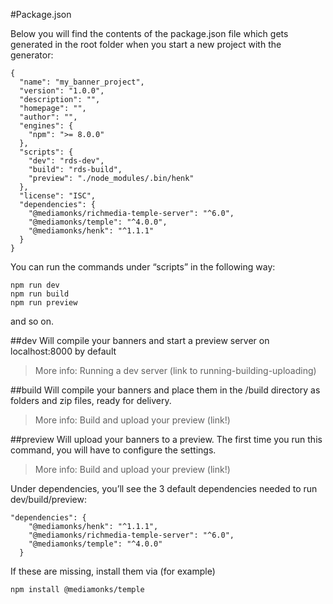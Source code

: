 #Package.json

Below you will find the contents of the package.json file which gets generated in the root folder when you start a new project with the generator:

```
{
  "name": "my_banner_project",
  "version": "1.0.0",
  "description": "",
  "homepage": "",
  "author": "",
  "engines": {
    "npm": ">= 8.0.0"
  },
  "scripts": {
    "dev": "rds-dev",
    "build": "rds-build",
    "preview": "./node_modules/.bin/henk"
  },
  "license": "ISC",
  "dependencies": {
    "@mediamonks/richmedia-temple-server": "^6.0",
    "@mediamonks/temple": "^4.0.0",
    "@mediamonks/henk": "^1.1.1"
  }
}
```

You can run the commands under “scripts” in the following way:

```
npm run dev
npm run build
npm run preview
```

and so on.

##dev
Will compile your banners and start a preview server on localhost:8000 by default

>More info: Running a dev server (link to running-building-uploading)


##build
Will compile your banners and place them in the /build directory as folders and zip files, ready for delivery.

>More info: Build and upload your preview (link!)


##preview
Will upload your banners to a preview. The first time you run this command, you will have to configure the settings.

>More info: Build and upload your preview (link!)



Under dependencies, you’ll see the 3 default dependencies needed to run dev/build/preview:

```
"dependencies": {
    "@mediamonks/henk": "^1.1.1",
    "@mediamonks/richmedia-temple-server": "^6.0",
    "@mediamonks/temple": "^4.0.0"
  }
```

If these are missing, install them via (for example)

```
npm install @mediamonks/temple
```












